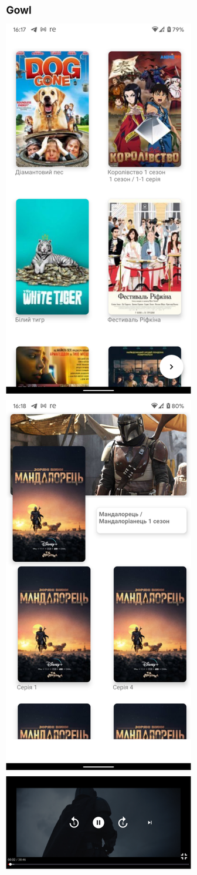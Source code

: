 # Gowl

![Screenshot](Screenshot_20210312-161749.png)

![Screenshot](Screenshot_20210312-161807.png)

![Screenshot](Screenshot_20210312-161828.png)

